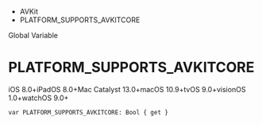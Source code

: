 

- AVKit
-  PLATFORM_SUPPORTS_AVKITCORE 

Global Variable

# PLATFORM_SUPPORTS_AVKITCORE

iOS 8.0+iPadOS 8.0+Mac Catalyst 13.0+macOS 10.9+tvOS 9.0+visionOS 1.0+watchOS 9.0+

``` source
var PLATFORM_SUPPORTS_AVKITCORE: Bool { get }
```

